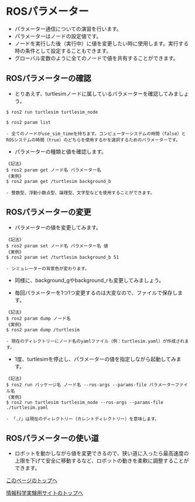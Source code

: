 # ROSパラメーター
- パラメーター通信についての演習を行います。
- パラメーターはノードの設定値です。
- ノードを実行した後（実行中）に値を変更したい時に使用します。実行する時の条件として設定することもできます。
- グローバル変数のように全てのノードで値を共有することができます。

## ROSパラメーターの確認
- とりあえず、turtlesimノードに属しているパラメーターを確認してみましょう。
```
$ ros2 run turtlesim turtlesim_node
```
```
$ ros2 param list
```
    - 全てのノードがuse_sim_timeを持ちます。コンピューターシステムの時間（false）とROSシステムの時間（true）のどちらを使用するかを選択するためのパラメーターです。

- パラメーターの種類と値を確認します。
```
《記法》
$ ros2 param get ノード名 パラメーター名
《実例》
$ ros2 param get /turtlesim background_b
```
    - 整数型、浮動小数点型、論理型、文字型などを使用することができます。

## ROSパラメーターの変更
- パラメーターの値を変更してみます。
```
《記法》
$ ros2 param set ノード名 パラメーター名 値
《実例》
$ ros2 param set /turtlesim background_b 51
```
    - シミュレーターの背景色が変わります。

- 同様に、background_gやbackground_rも変更してみましょう。

- 毎回パラメーターを1つ1つ変更するのは大変なので、ファイルで保存します。
```
《記法》
$ ros2 param dump ノード名
《実例》
$ ros2 param dump /turtlesim
```
    - 現在のディレクトリーにノード名のyamlファイル（例：turtlesim.yaml）が作成されます。

- 1度、turtlesimを停止し、パラメーターの値を指定しながら起動してみます。
```
《記法》
$ ros2 run パッケージ名 ノード名 --ros-args --params-file パラメーターファイル名
《実例》
$ ros2 run turtlesim turtlesim_node --ros-args --params-file ./turtlesim.yaml
```
    - 「./」は現在のディレクトリー（カレントディレクトリー）を意味します。


## ROSパラメーターの使い道
- ロボットを動かしながら値を変更できるので、狭い道に入ったら最高速度の上限を下げて安全に移動するなど、ロボットの動きを柔軟に調整することができます。


[このページのトップへ](#)

[情報科学実験用サイトのトップへ](https://stl-apu.github.io/laboratory_experiments/)
